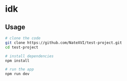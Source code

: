 # idk

## Usage

```bash
# clone the code
git clone https://github.com/NateXVI/test-project.git
cd test-project

# install dependencies
npm install

# run the app
npm run dev
```
